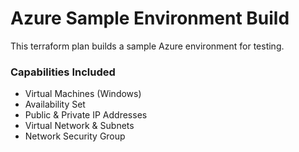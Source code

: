 # Azure Sample Environment Build
This terraform plan builds a sample Azure environment for testing.

### Capabilities Included
* Virtual Machines (Windows)
* Availability Set
* Public & Private IP Addresses
* Virtual Network & Subnets
* Network Security Group
